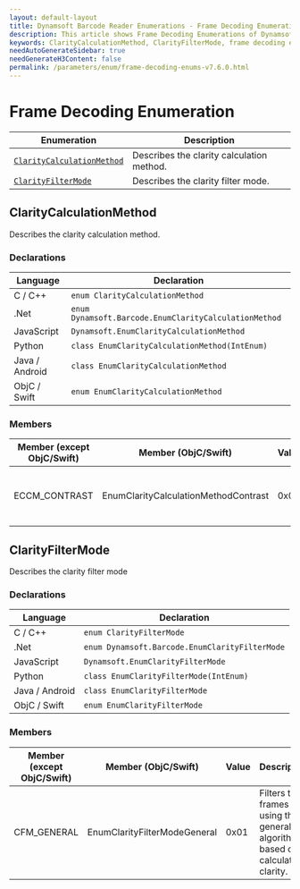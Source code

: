 ```yaml
---
layout: default-layout
title: Dynamsoft Barcode Reader Enumerations - Frame Decoding Enumerations
description: This article shows Frame Decoding Enumerations of Dynamsoft Barcode Reader.
keywords: ClarityCalculationMethod, ClarityFilterMode, frame decoding enumeration, enumeration
needAutoGenerateSidebar: true
needGenerateH3Content: false
permalink: /parameters/enum/frame-decoding-enums-v7.6.0.html
---
```



# Frame Decoding Enumeration

  | Enumeration | Description |
  |-------------|-------------|
  | [`ClarityCalculationMethod`](#claritycalculationmethod) | Describes the clarity calculation method. |
  | [`ClarityFilterMode`](#clarityfiltermode) | Describes the clarity filter mode. |
  

## ClarityCalculationMethod
Describes the clarity calculation method.

### Declarations
   
| Language | Declaration |
| -------- | ----------- |
| C / C++ | `enum ClarityCalculationMethod` |
| .Net | `enum Dynamsoft.Barcode.EnumClarityCalculationMethod` |
| JavaScript | `Dynamsoft.EnumClarityCalculationMethod` |
| Python | `class EnumClarityCalculationMethod(IntEnum)` |
| Java / Android | `class EnumClarityCalculationMethod` |
| ObjC / Swift | `enum EnumClarityCalculationMethod` |


### Members
   
| Member (except ObjC/Swift) | Member (ObjC/Swift) | Value | Description |
| -------------------------- | ------------------- | ----- | ----------- |
| ECCM_CONTRAST | EnumClarityCalculationMethodContrast | 0x01 | Calculates clarity using the contrast method. |





## ClarityFilterMode
Describes the clarity filter mode 

### Declarations
   
| Language | Declaration |
| -------- | ----------- |
| C / C++ | `enum ClarityFilterMode` |
| .Net | `enum Dynamsoft.Barcode.EnumClarityFilterMode` |
| JavaScript | `Dynamsoft.EnumClarityFilterMode` |
| Python | `class EnumClarityFilterMode(IntEnum)` |
| Java / Android | `class EnumClarityFilterMode` |
| ObjC / Swift | `enum EnumClarityFilterMode` |


### Members
   
| Member (except ObjC/Swift) | Member (ObjC/Swift) | Value | Description |
| -------------------------- | ------------------- | ----- | ----------- |
| CFM_GENERAL | EnumClarityFilterModeGeneral | 0x01 | Filters the frames using the general algorithm based on calculated clarity. |
